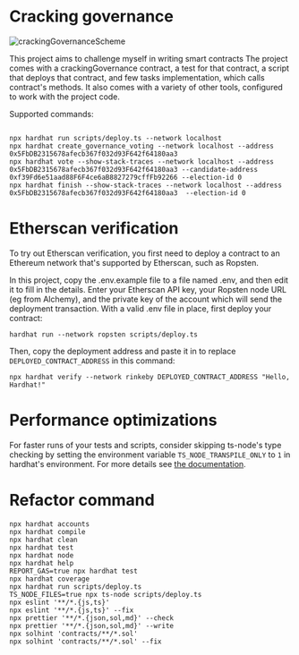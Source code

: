 # Cracking governance

![crackingGovernanceScheme](https://my.vcv.ru/storage/company-file/586d7126ba7e4610e36f9abf3170eef4/12310/586d7126ba7e4610e36f9abf3170eef4.jpeg)

This project aims to challenge myself in writing smart contracts
The project comes with a crackingGovernance contract, a test for that contract, a script that deploys that contract, and few tasks implementation, which calls contract's methods. It also comes with a variety of other tools, configured to work with the project code.

Supported commands:

```shell

npx hardhat run scripts/deploy.ts --network localhost
npx hardhat create_governance_voting --network localhost --address 0x5FbDB2315678afecb367f032d93F642f64180aa3
npx hardhat vote --show-stack-traces --network localhost --address  0x5FbDB2315678afecb367f032d93F642f64180aa3 --candidate-address 0xf39Fd6e51aad88F6F4ce6aB8827279cffFb92266 --election-id 0
npx hardhat finish --show-stack-traces --network localhost --address  0x5FbDB2315678afecb367f032d93F642f64180aa3  --election-id 0

```

# Etherscan verification

To try out Etherscan verification, you first need to deploy a contract to an Ethereum network that's supported by Etherscan, such as Ropsten.

In this project, copy the .env.example file to a file named .env, and then edit it to fill in the details. Enter your Etherscan API key, your Ropsten node URL (eg from Alchemy), and the private key of the account which will send the deployment transaction. With a valid .env file in place, first deploy your contract:

```shell
hardhat run --network ropsten scripts/deploy.ts
```

Then, copy the deployment address and paste it in to replace `DEPLOYED_CONTRACT_ADDRESS` in this command:

```shell
npx hardhat verify --network rinkeby DEPLOYED_CONTRACT_ADDRESS "Hello, Hardhat!"
```

# Performance optimizations

For faster runs of your tests and scripts, consider skipping ts-node's type checking by setting the environment variable `TS_NODE_TRANSPILE_ONLY` to `1` in hardhat's environment. For more details see [the documentation](https://hardhat.org/guides/typescript.html#performance-optimizations).


# Refactor command

``` Shell 
npx hardhat accounts
npx hardhat compile
npx hardhat clean
npx hardhat test
npx hardhat node
npx hardhat help
REPORT_GAS=true npx hardhat test
npx hardhat coverage
npx hardhat run scripts/deploy.ts
TS_NODE_FILES=true npx ts-node scripts/deploy.ts
npx eslint '**/*.{js,ts}'
npx eslint '**/*.{js,ts}' --fix
npx prettier '**/*.{json,sol,md}' --check
npx prettier '**/*.{json,sol,md}' --write
npx solhint 'contracts/**/*.sol'
npx solhint 'contracts/**/*.sol' --fix
```
